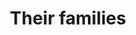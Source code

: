 ---
pid: LLG126
title: Their families
location_transcription: a neighborhood victim to much gun violence
zipcode: 
outside_phl: 
neighborhood: 
age: '14'
age_range: 13-19
instagram: 
image_file_name: LLG_126.jpg
proposal_transcription: |-
  monument for people who lost family members to gun violence


  ribbon

  pieces of the memories of the people, photos, piece of clothes
topic: Family,Violence
topic_summary: 0, 0
type: Memorial
keywords_other: guns, gun violence, mourning, photos
credit: "#monumentforfamiliesofgunviolence"
image_labels: 
twitter: 
facebook: 
permalink: "/monuments/llg126/"
layout: item-page
---